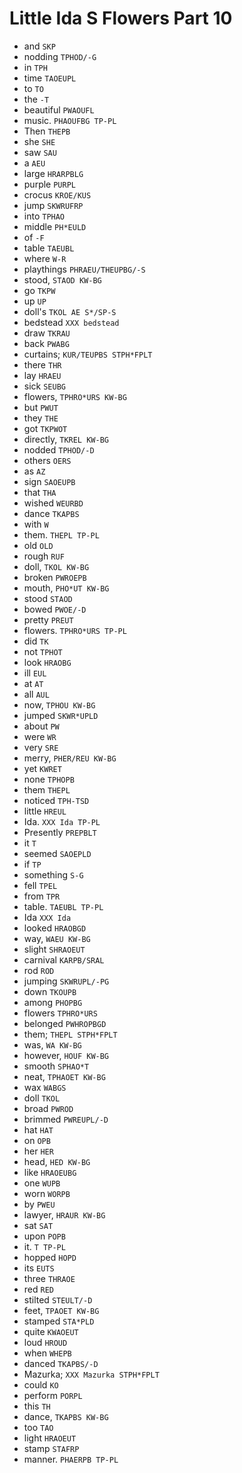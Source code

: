 # Little Ida S Flowers Part 10

* and `SKP`
* nodding `TPHOD/-G`
* in `TPH`
* time `TAOEUPL`
* to `TO`
* the `-T`
* beautiful `PWAOUFL`
* music. `PHAOUFBG TP-PL`
* Then `THEPB`
* she `SHE`
* saw `SAU`
* a `AEU`
* large `HRARPBLG`
* purple `PURPL`
* crocus `KROE/KUS`
* jump `SKWRUFRP`
* into `TPHAO`
* middle `PH*EULD`
* of `-F`
* table `TAEUBL`
* where `W-R`
* playthings `PHRAEU/THEUPBG/-S`
* stood, `STAOD KW-BG`
* go `TKPW`
* up `UP`
* doll's `TKOL AE S*/SP-S`
* bedstead `XXX bedstead`
* draw `TKRAU`
* back `PWABG`
* curtains; `KUR/TEUPBS STPH*FPLT`
* there `THR`
* lay `HRAEU`
* sick `SEUBG`
* flowers, `TPHRO*URS KW-BG`
* but `PWUT`
* they `THE`
* got `TKPWOT`
* directly, `TKREL KW-BG`
* nodded `TPHOD/-D`
* others `OERS`
* as `AZ`
* sign `SAOEUPB`
* that `THA`
* wished `WEURBD`
* dance `TKAPBS`
* with `W`
* them. `THEPL TP-PL`
* old `OLD`
* rough `RUF`
* doll, `TKOL KW-BG`
* broken `PWROEPB`
* mouth, `PHO*UT KW-BG`
* stood `STAOD`
* bowed `PWOE/-D`
* pretty `PREUT`
* flowers. `TPHRO*URS TP-PL`
* did `TK`
* not `TPHOT`
* look `HRAOBG`
* ill `EUL`
* at `AT`
* all `AUL`
* now, `TPHOU KW-BG`
* jumped `SKWR*UPLD`
* about `PW`
* were `WR`
* very `SRE`
* merry, `PHER/REU KW-BG`
* yet `KWRET`
* none `TPHOPB`
* them `THEPL`
* noticed `TPH-TSD`
* little `HREUL`
* Ida. `XXX Ida TP-PL`
* Presently `PREPBLT`
* it `T`
* seemed `SAOEPLD`
* if `TP`
* something `S-G`
* fell `TPEL`
* from `TPR`
* table. `TAEUBL TP-PL`
* Ida `XXX Ida`
* looked `HRAOBGD`
* way, `WAEU KW-BG`
* slight `SHRAOEUT`
* carnival `KARPB/SRAL`
* rod `ROD`
* jumping `SKWRUPL/-PG`
* down `TKOUPB`
* among `PHOPBG`
* flowers `TPHRO*URS`
* belonged `PWHROPBGD`
* them; `THEPL STPH*FPLT`
* was, `WA KW-BG`
* however, `HOUF KW-BG`
* smooth `SPHAO*T`
* neat, `TPHAOET KW-BG`
* wax `WABGS`
* doll `TKOL`
* broad `PWROD`
* brimmed `PWREUPL/-D`
* hat `HAT`
* on `OPB`
* her `HER`
* head, `HED KW-BG`
* like `HRAOEUBG`
* one `WUPB`
* worn `WORPB`
* by `PWEU`
* lawyer, `HRAUR KW-BG`
* sat `SAT`
* upon `POPB`
* it. `T TP-PL`
* hopped `HOPD`
* its `EUTS`
* three `THRAOE`
* red `RED`
* stilted `STEULT/-D`
* feet, `TPAOET KW-BG`
* stamped `STA*PLD`
* quite `KWAOEUT`
* loud `HROUD`
* when `WHEPB`
* danced `TKAPBS/-D`
* Mazurka; `XXX Mazurka STPH*FPLT`
* could `KO`
* perform `PORPL`
* this `TH`
* dance, `TKAPBS KW-BG`
* too `TAO`
* light `HRAOEUT`
* stamp `STAFRP`
* manner. `PHAERPB TP-PL`
